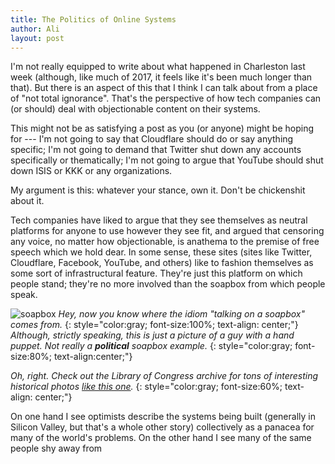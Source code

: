 ```yaml
---
title: The Politics of Online Systems
author: Ali
layout: post
---
```


I'm not really equipped to write about what happened in Charleston last week
(although, like much of 2017, it feels like it's been much longer than that).
But there is an aspect of this that I think I can talk about from a place of
"not total ignorance".
That's the perspective of how tech companies can (or should)
deal with objectionable content on their systems.

This might not be as satisfying a post as you (or anyone) might be hoping for ---
I'm not going to say that Cloudflare should do or say anything specific;
I'm not going to demand that Twitter shut down any accounts specifically or thematically;
I'm not going to argue that YouTube should shut down ISIS or KKK or any organizations.

My argument is this: whatever your stance, own it. Don't be chickenshit about it.

Tech companies have liked to argue that they see themselves as
neutral platforms for anyone to use however they see fit, and argued that
censoring any voice,
no matter how objectionable,
is anathema to the premise of free speech which we hold dear.
In some sense, these sites
(sites like Twitter, Cloudflare, Facebook, YouTube, and others)
like to fashion themselves as some sort of infrastructural feature.
They're just this platform on which people stand;
they're no more involved than the soapbox from which people speak.

![soapbox][soapboximg]
_Hey, now you know where the idiom "talking on a soapbox" comes from._
{: style="color:gray; font-size:100%; text-align: center;"}
_Although, strictly speaking, this is just a picture of a guy with a hand puppet._
_Not really a **political** soapbox example._
{: style="color:gray; font-size:80%; text-align:center;"}

_Oh, right. Check out the Library of Congress archive for tons of interesting historical photos_
_[like this one][soapboximg_credit]._
{: style="color:gray; font-size:60%; text-align: center;"}

On one hand I see optimists describe the systems being built
(generally in Silicon Valley, but that's a whole other story)
collectively as a panacea for many of the world's problems.
On the other hand I see many of the same people shy away from 



[soapboximg]: http://cdn.loc.gov/service/pnp/cph/3a40000/3a46000/3a46700/3a46751r.jpg
[soapboximg_credit]: http://www.loc.gov/pictures/item/2005691498/
[kaufman]: http://www.nytimes.com/1999/09/30/business/amazoncom-plans-a-transformation-to-internet-bazaar.html?mcubz=3
[raymond]: https://pdfs.semanticscholar.org/2c48/b206a00942811bdbdb0cc48af2ffc4ffaf6a.pdf